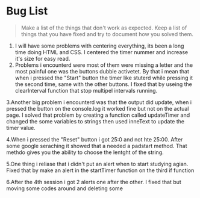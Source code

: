 # Bug List

> Make a list of the things that don't work as expected. Keep a list of things that you have fixed and try to document how you solved them.

1. I will have some problems with centering everything, its been a long time doing HTML and CSS.
I centered the timer nummer and increase it's size for easy read.
2. Problems i encounterd were most of them were missing a letter and the most painful one was the buttons dubble activetet.
By that i mean that when i pressed the "Start" button the timer like stuterd while pressing it the second time, same with the other buttons.
I fixed that by useing the clearInterval function that stop multipel intervals running.

3.Another big problem i encounterd was that the output did update, when i pressed the button on the console.log it worked fine but not on the actual page.
I solved that problem by creating a function called updateTimer and changed the some variables to strings then used inneText to update the timer value.

4.When i pressed the "Reset" button i got 25:0 and not hte 25:00. After some google seraching it showed that a needed a padstart method. 
That methdo gives you the ability to choose the lentght of the string.

5.One thing i reliase that i didn't put an alert when to start studying agian.
Fixed that by make an alert in the startTimer function on the third if function

6.After the 4th session i got 2 alerts one after the other.
I fixed that but moving some codes around and deleting some
